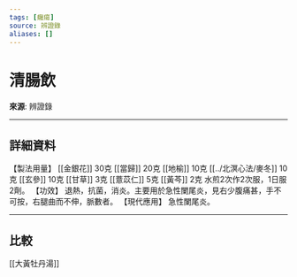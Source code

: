 ```yaml
---
tags: [癰瘍]
source: 辨證錄
aliases: []
---
```


# 清腸飲

**來源**: 辨證錄  

---

## 詳細資料
【製法用量】 [[金銀花]] 30克 [[當歸]] 20克 [[地榆]] 10克 [[../北溟心法/麥冬]] 10克 [[玄參]] 10克 [[甘草]] 3克 [[薏苡仁]] 5克 [[黃芩]] 2克
水煎2次作2次服，1日服2劑。
【功效】
退熱，抗菌，消炎。主要用於急性闌尾炎，見右少腹痛甚，手不可按，右腿曲而不伸，脈數者。
【現代應用】
急性闌尾炎。

---

## 比較
[[大黃牡丹湯]]
